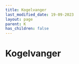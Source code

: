 ```yaml
---
title: Kogelvanger
last_modified_date: 19-09-2023
layout: page
parent: K
has_children: false
---
```


Kogelvanger
===========

